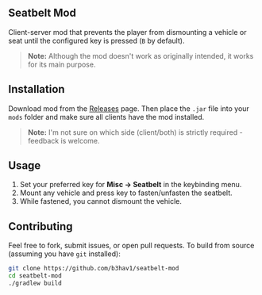 ## Seatbelt Mod
Client-server mod that prevents the player from dismounting a vehicle or seat until the configured key is pressed (`B` by default).

> **Note:** Although the mod doesn't work as originally intended, it works for its main purpose.

## Installation
Download mod from the [Releases](https://github.com/b3hav1/seatbelt-mod/releases) page. Then place the `.jar` file into your `mods` folder and make sure all clients have the mod installed.

> **Note:** I'm not sure on which side (client/both) is strictly required - feedback is welcome.

## Usage
1. Set your preferred key for **Misc → Seatbelt** in the keybinding menu.
2. Mount any vehicle and press key to fasten/unfasten the seatbelt.
3. While fastened, you cannot dismount the vehicle.

## Contributing
Feel free to fork, submit issues, or open pull requests. 
To build from source (assuming you have `git` installed):

```sh
git clone https://github.com/b3hav1/seatbelt-mod
cd seatbelt-mod
./gradlew build
```